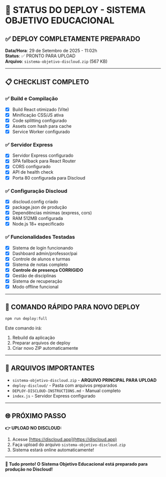 # 🎯 STATUS DO DEPLOY - SISTEMA OBJETIVO EDUCACIONAL

## ✅ DEPLOY COMPLETAMENTE PREPARADO

**Data/Hora**: 29 de Setembro de 2025 - 11:02h  
**Status**: ✅ PRONTO PARA UPLOAD  
**Arquivo**: `sistema-objetivo-discloud.zip` (567 KB)

---

## 📋 CHECKLIST COMPLETO

### ✅ Build e Compilação
- [x] Build React otimizado (Vite)
- [x] Minificação CSS/JS ativa
- [x] Code splitting configurado
- [x] Assets com hash para cache
- [x] Service Worker configurado

### ✅ Servidor Express
- [x] Servidor Express configurado
- [x] SPA fallback para React Router
- [x] CORS configurado
- [x] API de health check
- [x] Porta 80 configurada para Discloud

### ✅ Configuração Discloud
- [x] discloud.config criado
- [x] package.json de produção
- [x] Dependências mínimas (express, cors)
- [x] RAM 512MB configurada
- [x] Node.js 18+ especificado

### ✅ Funcionalidades Testadas
- [x] Sistema de login funcionando
- [x] Dashboard admin/professor/pai
- [x] Controle de alunos e turmas
- [x] Sistema de notas completo
- [x] **Controle de presença CORRIGIDO**
- [x] Gestão de disciplinas
- [x] Sistema de recuperação
- [x] Modo offline funcional

---

## 🚀 COMANDO RÁPIDO PARA NOVO DEPLOY

```bash
npm run deploy:full
```

Este comando irá:
1. Rebuild da aplicação
2. Preparar arquivos de deploy
3. Criar novo ZIP automaticamente

---

## 📁 ARQUIVOS IMPORTANTES

- `sistema-objetivo-discloud.zip` - **ARQUIVO PRINCIPAL PARA UPLOAD**
- `deploy-discloud/` - Pasta com arquivos preparados
- `DEPLOY-DISCLOUD-INSTRUCTIONS.md` - Manual completo
- `index.js` - Servidor Express configurado

---

## 🌐 PRÓXIMO PASSO

**👉 UPLOAD NO DISCLOUD:**
1. Acesse [https://discloud.app](https://discloud.app)
2. Faça upload do arquivo `sistema-objetivo-discloud.zip`
3. Sistema estará online automaticamente!

---

**🎉 Tudo pronto! O Sistema Objetivo Educacional está preparado para produção no Discloud!**